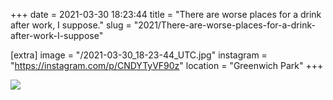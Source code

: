 +++
date = 2021-03-30 18:23:44
title = "There are worse places for a drink after work, I suppose."
slug = "2021/There-are-worse-places-for-a-drink-after-work-I-suppose"

[extra]
image = "/2021-03-30_18-23-44_UTC.jpg"
instagram = "https://instagram.com/p/CNDYTyVF90z"
location = "Greenwich Park"
+++

<img src="/2021-03-30_18-23-44_UTC.jpg" />
